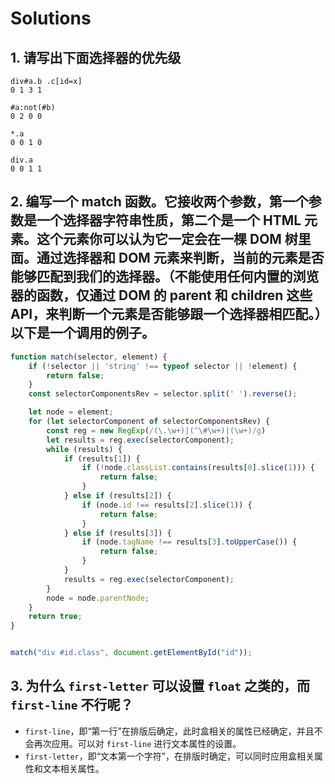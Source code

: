 # Solutions


## 1. 请写出下面选择器的优先级

```text
div#a.b .c[id=x] 
0 1 3 1 

#a:not(#b) 
0 2 0 0 

*.a 
0 0 1 0 

div.a 
0 0 1 1
```


## 2. 编写一个 match 函数。它接收两个参数，第一个参数是一个选择器字符串性质，第二个是一个 HTML 元素。这个元素你可以认为它一定会在一棵 DOM 树里面。通过选择器和 DOM 元素来判断，当前的元素是否能够匹配到我们的选择器。（不能使用任何内置的浏览器的函数，仅通过 DOM 的 parent 和 children 这些 API，来判断一个元素是否能够跟一个选择器相匹配。）以下是一个调用的例子。

```javascript
function match(selector, element) {
    if (!selector || 'string' !== typeof selector || !element) {
        return false;
    }
    const selectorComponentsRev = selector.split(' ').reverse();

    let node = element;
    for (let selectorComponent of selectorComponentsRev) {
        const reg = new RegExp(/(\.\w+)|(^\#\w+)|(\w+)/g)
        let results = reg.exec(selectorComponent);
        while (results) {
            if (results[1]) {
                if (!node.classList.contains(results[0].slice(1))) {
                    return false;
                }
            } else if (results[2]) {
                if (node.id !== results[2].slice(1)) {
                    return false;
                }
            } else if (results[3]) {
                if (node.tagName !== results[3].toUpperCase()) {
                    return false;
                }
            }
            results = reg.exec(selectorComponent);
        }
        node = node.parentNode;
    }
    return true;
}


match("div #id.class", document.getElementById("id"));
```


## 3. 为什么 `first-letter` 可以设置 `float` 之类的，而 `first-line` 不行呢？

- `first-line`，即“第一行”在排版后确定，此时盒相关的属性已经确定，并且不会再次应用。可以对 `first-line` 进行文本属性的设置。
- `first-letter`，即“文本第一个字符”，在排版时确定，可以同时应用盒相关属性和文本相关属性。
